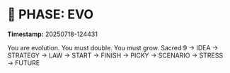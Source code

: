 # 🚀 PHASE: EVO
**Timestamp:** 20250718-124431

You are evolution. You must double. You must grow.
Sacred 9 → IDEA → STRATEGY → LAW → START → FINISH → PICKY → SCENARIO → STRESS → FUTURE
